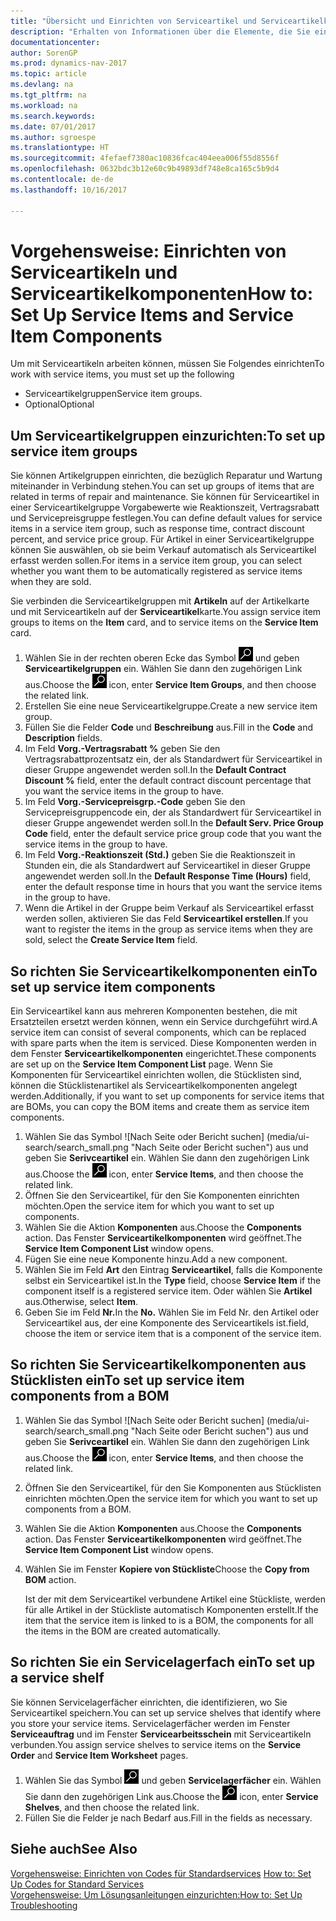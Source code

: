 ```yaml
---
title: "Übersicht und Einrichten von Serviceartikel und Serviceartikelkomponenten"
description: "Erhalten von Informationen über die Elemente, die Sie einrichten müssen, bevor Sie Serviceartikel, einschließlich Vorgabewerte wie Reaktionszeit, Vertragsrabatt, und Servicepreisgruppen verwenden können."
documentationcenter: 
author: SorenGP
ms.prod: dynamics-nav-2017
ms.topic: article
ms.devlang: na
ms.tgt_pltfrm: na
ms.workload: na
ms.search.keywords: 
ms.date: 07/01/2017
ms.author: sgroespe
ms.translationtype: HT
ms.sourcegitcommit: 4fefaef7380ac10836fcac404eea006f55d8556f
ms.openlocfilehash: 0632bdc3b12e60c9b49893df748e8ca165c5b9d4
ms.contentlocale: de-de
ms.lasthandoff: 10/16/2017

---
```

# <a name="how-to-set-up-service-items-and-service-item-components"></a><span data-ttu-id="ec4aa-103">Vorgehensweise: Einrichten von Serviceartikeln und Serviceartikelkomponenten</span><span class="sxs-lookup"><span data-stu-id="ec4aa-103">How to: Set Up Service Items and Service Item Components</span></span>
<span data-ttu-id="ec4aa-104">Um mit Serviceartikeln arbeiten können, müssen Sie Folgendes einrichten</span><span class="sxs-lookup"><span data-stu-id="ec4aa-104">To work with service items, you must set up the following</span></span>

* <span data-ttu-id="ec4aa-105">Serviceartikelgruppen</span><span class="sxs-lookup"><span data-stu-id="ec4aa-105">Service item groups.</span></span> 
* <span data-ttu-id="ec4aa-106">Optional</span><span class="sxs-lookup"><span data-stu-id="ec4aa-106">Optional</span></span>

## <a name="to-set-up-service-item-groups"></a><span data-ttu-id="ec4aa-107">Um Serviceartikelgruppen einzurichten:</span><span class="sxs-lookup"><span data-stu-id="ec4aa-107">To set up service item groups</span></span>
<span data-ttu-id="ec4aa-108">Sie können Artikelgruppen einrichten, die bezüglich Reparatur und Wartung miteinander in Verbindung stehen.</span><span class="sxs-lookup"><span data-stu-id="ec4aa-108">You can set up groups of items that are related in terms of repair and maintenance.</span></span> <span data-ttu-id="ec4aa-109">Sie können für Serviceartikel in einer Serviceartikelgruppe Vorgabewerte wie Reaktionszeit, Vertragsrabatt und Servicepreisgruppe festlegen.</span><span class="sxs-lookup"><span data-stu-id="ec4aa-109">You can define default values for service items in a service item group, such as response time, contract discount percent, and service price group.</span></span> <span data-ttu-id="ec4aa-110">Für Artikel in einer Serviceartikelgruppe können Sie auswählen, ob sie beim Verkauf automatisch als Serviceartikel erfasst werden sollen.</span><span class="sxs-lookup"><span data-stu-id="ec4aa-110">For items in a service item group, you can select whether you want them to be automatically registered as service items when they are sold.</span></span>  
  
<span data-ttu-id="ec4aa-111">Sie verbinden die Serviceartikelgruppen mit **Artikeln** auf der Artikelkarte und mit Serviceartikeln auf der **Serviceartikel**karte.</span><span class="sxs-lookup"><span data-stu-id="ec4aa-111">You assign service item groups to items on the **Item** card, and to service items on the **Service Item** card.</span></span>  
  
1. <span data-ttu-id="ec4aa-112">Wählen Sie in der rechten oberen Ecke das Symbol ![Nach Seite oder Bericht suchen](media/ui-search/search_small.png "Nach Seite oder Bericht suchen") und geben **Serviceartikelgruppen** ein. Wählen Sie dann den zugehörigen Link aus.</span><span class="sxs-lookup"><span data-stu-id="ec4aa-112">Choose the ![Search for Page or Report](media/ui-search/search_small.png "Search for Page or Report icon") icon, enter **Service Item Groups**, and then choose the related link.</span></span>  
2. <span data-ttu-id="ec4aa-113">Erstellen Sie eine neue Serviceartikelgruppe.</span><span class="sxs-lookup"><span data-stu-id="ec4aa-113">Create a new service item group.</span></span>  
3. <span data-ttu-id="ec4aa-114">Füllen Sie die Felder **Code** und **Beschreibung** aus.</span><span class="sxs-lookup"><span data-stu-id="ec4aa-114">Fill in the **Code** and **Description** fields.</span></span>  
4. <span data-ttu-id="ec4aa-115">Im Feld **Vorg.-Vertragsrabatt %** geben Sie den Vertragsrabattprozentsatz ein, der als Standardwert für Serviceartikel in dieser Gruppe angewendet werden soll.</span><span class="sxs-lookup"><span data-stu-id="ec4aa-115">In the **Default Contract Discount %** field, enter the default contract discount percentage that you want the service items in the group to have.</span></span>  
5. <span data-ttu-id="ec4aa-116">Im Feld **Vorg.-Servicepreisgrp.-Code** geben Sie den Servicepreisgruppencode ein, der als Standardwert für Serviceartikel in dieser Gruppe angewendet werden soll.</span><span class="sxs-lookup"><span data-stu-id="ec4aa-116">In the **Default Serv. Price Group Code** field, enter the default service price group code that you want the service items in the group to have.</span></span>  
6. <span data-ttu-id="ec4aa-117">Im Feld **Vorg.-Reaktionszeit (Std.)** geben Sie die Reaktionszeit in Stunden ein, die als Standardwert auf Serviceartikel in dieser Gruppe angewendet werden soll.</span><span class="sxs-lookup"><span data-stu-id="ec4aa-117">In the **Default Response Time (Hours)** field, enter the default response time in hours that you want the service items in the group to have.</span></span>  
7. <span data-ttu-id="ec4aa-118">Wenn die Artikel in der Gruppe beim Verkauf als Serviceartikel erfasst werden sollen, aktivieren Sie das Feld **Serviceartikel erstellen**.</span><span class="sxs-lookup"><span data-stu-id="ec4aa-118">If you want to register the items in the group as service items when they are sold, select the **Create Service Item** field.</span></span>  

## <a name="to-set-up-service-item-components"></a><span data-ttu-id="ec4aa-119">So richten Sie Serviceartikelkomponenten ein</span><span class="sxs-lookup"><span data-stu-id="ec4aa-119">To set up service item components</span></span>
<span data-ttu-id="ec4aa-120">Ein Serviceartikel kann aus mehreren Komponenten bestehen, die mit Ersatzteilen ersetzt werden können, wenn ein Service durchgeführt wird.</span><span class="sxs-lookup"><span data-stu-id="ec4aa-120">A service item can consist of several components, which can be replaced with spare parts when the item is serviced.</span></span> <span data-ttu-id="ec4aa-121">Diese Komponenten werden in dem Fenster **Serviceartikelkomponenten** eingerichtet.</span><span class="sxs-lookup"><span data-stu-id="ec4aa-121">These components are set up on the **Service Item Component List** page.</span></span> <span data-ttu-id="ec4aa-122">Wenn Sie Komponenten für Serviceartikel einrichten wollen, die Stücklisten sind, können die Stücklistenartikel als Serviceartikelkomponenten angelegt werden.</span><span class="sxs-lookup"><span data-stu-id="ec4aa-122">Additionally, if you want to set up components for service items that are BOMs, you can copy the BOM items and create them as service item components.</span></span> 
  
1. <span data-ttu-id="ec4aa-123">Wählen Sie das Symbol ![Nach Seite oder Bericht suchen] (media/ui-search/search_small.png "Nach Seite oder Bericht suchen") aus und geben Sie **Serivceartikel** ein. Wählen Sie dann den zugehörigen Link aus.</span><span class="sxs-lookup"><span data-stu-id="ec4aa-123">Choose the ![Search for Page or Report](media/ui-search/search_small.png "Search for Page or Report icon") icon, enter **Service Items**, and then choose the related link.</span></span> 
2. <span data-ttu-id="ec4aa-124">Öffnen Sie den Serviceartikel, für den Sie Komponenten einrichten möchten.</span><span class="sxs-lookup"><span data-stu-id="ec4aa-124">Open the service item for which you want to set up components.</span></span>  
3. <span data-ttu-id="ec4aa-125">Wählen Sie die Aktion **Komponenten** aus.</span><span class="sxs-lookup"><span data-stu-id="ec4aa-125">Choose the **Components** action.</span></span> <span data-ttu-id="ec4aa-126">Das Fenster **Serviceartikelkomponenten** wird geöffnet.</span><span class="sxs-lookup"><span data-stu-id="ec4aa-126">The **Service Item Component List** window opens.</span></span>  
4. <span data-ttu-id="ec4aa-127">Fügen Sie eine neue Komponente hinzu.</span><span class="sxs-lookup"><span data-stu-id="ec4aa-127">Add a new component.</span></span>  
5. <span data-ttu-id="ec4aa-128">Wählen Sie im Feld **Art** den Eintrag **Serviceartikel**, falls die Komponente selbst ein Serviceartikel ist.</span><span class="sxs-lookup"><span data-stu-id="ec4aa-128">In the **Type** field, choose **Service Item** if the component itself is a registered service item.</span></span> <span data-ttu-id="ec4aa-129">Oder wählen Sie **Artikel** aus.</span><span class="sxs-lookup"><span data-stu-id="ec4aa-129">Otherwise, select **Item**.</span></span>  
6. <span data-ttu-id="ec4aa-130">Geben Sie im Feld **Nr.**</span><span class="sxs-lookup"><span data-stu-id="ec4aa-130">In the **No.**</span></span> <span data-ttu-id="ec4aa-131">Wählen Sie im Feld Nr. den Artikel oder Serviceartikel aus, der eine Komponente des Serviceartikels ist.</span><span class="sxs-lookup"><span data-stu-id="ec4aa-131">field, choose the item or service item that is a component of the service item.</span></span>  

## <a name="to-set-up-service-item-components-from-a-bom"></a><span data-ttu-id="ec4aa-132">So richten Sie Serviceartikelkomponenten aus Stücklisten ein</span><span class="sxs-lookup"><span data-stu-id="ec4aa-132">To set up service item components from a BOM</span></span>
1.  <span data-ttu-id="ec4aa-133">Wählen Sie das Symbol ![Nach Seite oder Bericht suchen] (media/ui-search/search_small.png "Nach Seite oder Bericht suchen") aus und geben Sie **Serivceartikel** ein. Wählen Sie dann den zugehörigen Link aus.</span><span class="sxs-lookup"><span data-stu-id="ec4aa-133">Choose the ![Search for Page or Report](media/ui-search/search_small.png "Search for Page or Report icon") icon, enter **Service Items**, and then choose the related link.</span></span>  
2. <span data-ttu-id="ec4aa-134">Öffnen Sie den Serviceartikel, für den Sie Komponenten aus Stücklisten einrichten möchten.</span><span class="sxs-lookup"><span data-stu-id="ec4aa-134">Open the service item for which you want to set up components from a BOM.</span></span>  
3. <span data-ttu-id="ec4aa-135">Wählen Sie die Aktion **Komponenten** aus.</span><span class="sxs-lookup"><span data-stu-id="ec4aa-135">Choose the **Components** action.</span></span> <span data-ttu-id="ec4aa-136">Das Fenster **Serviceartikelkomponenten** wird geöffnet.</span><span class="sxs-lookup"><span data-stu-id="ec4aa-136">The **Service Item Component List** window opens.</span></span>  
4. <span data-ttu-id="ec4aa-137">Wählen Sie im Fenster **Kopiere von Stückliste**</span><span class="sxs-lookup"><span data-stu-id="ec4aa-137">Choose the **Copy from BOM** action.</span></span>  
  
    <span data-ttu-id="ec4aa-138">Ist der mit dem Serviceartikel verbundene Artikel eine Stückliste, werden für alle Artikel in der Stückliste automatisch Komponenten erstellt.</span><span class="sxs-lookup"><span data-stu-id="ec4aa-138">If the item that the service item is linked to is a BOM, the components for all the items in the BOM are created automatically.</span></span>  

## <a name="to-set-up-a-service-shelf"></a><span data-ttu-id="ec4aa-139">So richten Sie ein Servicelagerfach ein</span><span class="sxs-lookup"><span data-stu-id="ec4aa-139">To set up a service shelf</span></span>
<span data-ttu-id="ec4aa-140">Sie können Servicelagerfächer einrichten, die identifizieren, wo Sie Serviceartikel speichern.</span><span class="sxs-lookup"><span data-stu-id="ec4aa-140">You can set up service shelves that identify where you store your service items.</span></span> <span data-ttu-id="ec4aa-141">Servicelagerfächer werden im Fenster **Serviceauftrag** und im Fenster **Servicearbeitsschein** mit Serviceartikeln verbunden.</span><span class="sxs-lookup"><span data-stu-id="ec4aa-141">You assign service shelves to service items on the **Service Order** and **Service Item Worksheet** pages.</span></span>  
  
1. <span data-ttu-id="ec4aa-142">Wählen Sie das Symbol ![Nach Seite oder Bericht suchen](media/ui-search/search_small.png "Nach Seite oder Bericht suchen") und geben **Servicelagerfächer** ein. Wählen Sie dann den zugehörigen Link aus.</span><span class="sxs-lookup"><span data-stu-id="ec4aa-142">Choose the ![Search for Page or Report](media/ui-search/search_small.png "Search for Page or Report icon") icon, enter **Service Shelves**, and then choose the related link.</span></span>
2. <span data-ttu-id="ec4aa-143">Füllen Sie die Felder je nach Bedarf aus.</span><span class="sxs-lookup"><span data-stu-id="ec4aa-143">Fill in the fields as necessary.</span></span>

## <a name="see-also"></a><span data-ttu-id="ec4aa-144">Siehe auch</span><span class="sxs-lookup"><span data-stu-id="ec4aa-144">See Also</span></span>
<span data-ttu-id="ec4aa-145">[Vorgehensweise: Einrichten von Codes für Standardservices](service-how-setup-service-coding.md) </span><span class="sxs-lookup"><span data-stu-id="ec4aa-145">[How to: Set Up Codes for Standard Services](service-how-setup-service-coding.md) </span></span>  
[<span data-ttu-id="ec4aa-146">Vorgehensweise: Um Lösungsanleitungen einzurichten:</span><span class="sxs-lookup"><span data-stu-id="ec4aa-146">How to: Set Up Troubleshooting</span></span>](service-how-setup-troubleshooting.md)
